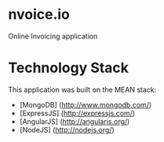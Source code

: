 nvoice.io
=====================================================

Online Invoicing application

Technology Stack
=====================================================
This application was built on the MEAN stack:
* [MongoDB] (http://www.mongodb.com/)
* [ExpressJS] (http://expressjs.com/) 
* [AngularJS] (http://angularjs.org/)
* [NodeJS] (http://nodejs.org/)